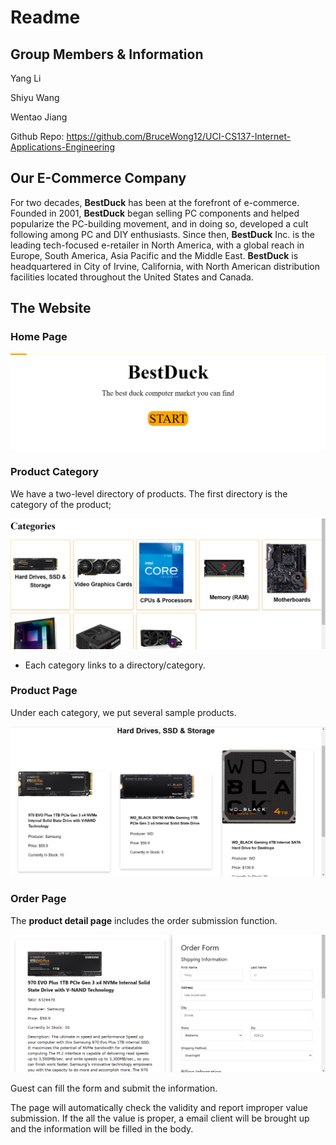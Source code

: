 # Readme

## Group Members & Information

Yang Li

Shiyu Wang

Wentao Jiang

Github Repo: https://github.com/BruceWong12/UCI-CS137-Internet-Applications-Engineering



## Our E-Commerce Company

For two decades, **BestDuck** has been at the forefront of e-commerce. Founded in 2001, **BestDuck** began selling PC components and helped popularize the PC-building movement, and in doing so, developed a cult following among PC and DIY enthusiasts. Since then, **BestDuck** Inc. is the leading tech-focused e-retailer in North America, with a global reach in Europe, South America, Asia Pacific and the Middle East. **BestDuck** is headquartered in City of Irvine, California, with North American distribution facilities located throughout the United States and Canada.

## The Website

### Home Page

![image-20220418164740874](Readme.assets/image-20220418164740874-16503256626251.png)

### Product Category

We have a two-level directory of products. The first directory is the category of the product;

![image-20220418164806325.png](Readme.assets/image-20220418164806325.png)

- Each category links to a directory/category.

### Product Page

Under each category, we put several sample products.

![image-20220418164911117.png](Readme.assets/image-20220418164911117.png)



### Order Page

The **product detail page** includes the order submission function.

![image-20220418164940267](Readme.assets/image-20220418164940267-16503257819644.png)

Guest can fill the form and submit the information. 

The page will automatically check the validity and report improper value submission. If the all the value is proper, a email client will be brought up and the information will be filled in the body. 
